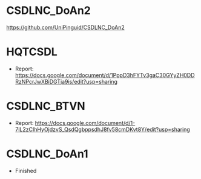 # CSDLNC_DoAn2
https://github.com/UniPinguid/CSDLNC_DoAn2
# HQTCSDL
- Report: https://docs.google.com/document/d/1PppD3hFYTv3gaC30GYyZH0DDRzNPcrJwXBiDGTja9is/edit?usp=sharing
# CSDLNC_BTVN
- Report: https://docs.google.com/document/d/1-7lL2zCIhHyOjdzvS_QsdQgbppsdhJ8fv58cmDKvt8Y/edit?usp=sharing
# CSDLNC_DoAn1
- Finished
